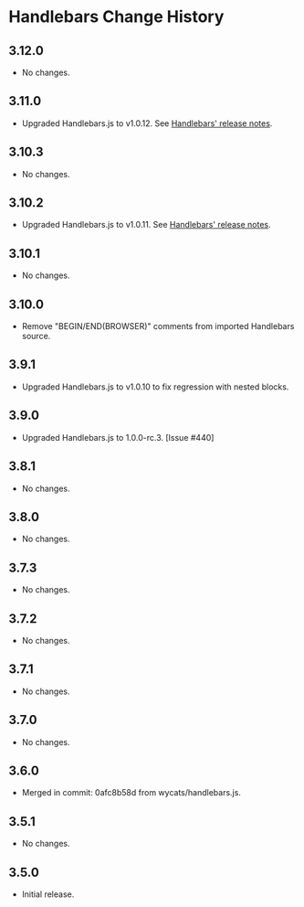 Handlebars Change History
=========================

3.12.0
------

* No changes.

3.11.0
------

* Upgraded Handlebars.js to v1.0.12. See [Handlebars' release notes][v1.0.12].

[v1.0.12]: https://github.com/wycats/handlebars.js/blob/master/release-notes.md#v1012--100---may-31-2013

3.10.3
------

* No changes.

3.10.2
------

* Upgraded Handlebars.js to v1.0.11. See [Handlebars' release notes][v1.0.11].

[v1.0.11]: https://github.com/wycats/handlebars.js/blob/master/release-notes.md#v1011


3.10.1
------

* No changes.


3.10.0
------

* Remove "BEGIN/END(BROWSER)" comments from imported Handlebars source.


3.9.1
-----

* Upgraded Handlebars.js to v1.0.10 to fix regression with nested blocks.


3.9.0
-----

* Upgraded Handlebars.js to 1.0.0-rc.3. [Issue #440]


3.8.1
-----

* No changes.


3.8.0
-----

* No changes.


3.7.3
-----

* No changes.


3.7.2
-----

* No changes.


3.7.1
-----

* No changes.


3.7.0
-----

* No changes.


3.6.0
-----

* Merged in commit: 0afc8b58d from wycats/handlebars.js.


3.5.1
-----

* No changes.


3.5.0
-----

* Initial release.
